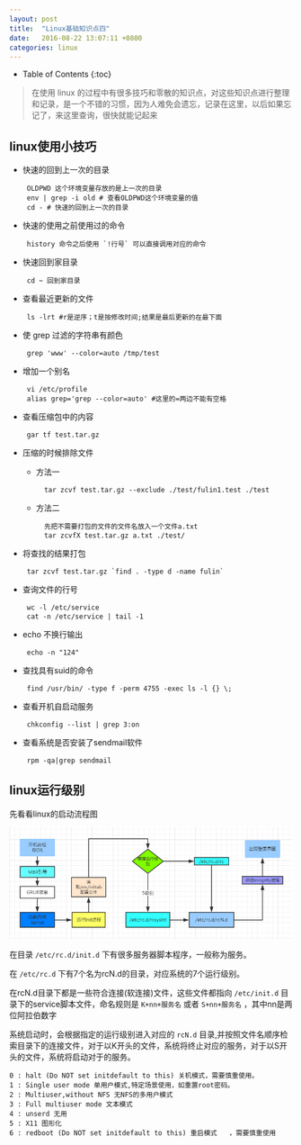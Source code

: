 ```yaml
---
layout: post
title:	"Linux基础知识点四"
date:	2016-08-22 13:07:11 +0800
categories:	linux
---
```


* Table of Contents
{:toc}

> 在使用 linux 的过程中有很多技巧和零散的知识点，对这些知识点进行整理和记录，是一个不错的习惯，因为人难免会遗忘，记录在这里，以后如果忘记了，来这里查询，很快就能记起来


## linux使用小技巧
 * 快速的回到上一次的目录

		OLDPWD 这个环境变量存放的是上一次的目录
		env | grep -i old # 查看OLDPWD这个环境变量的值 
		cd - # 快速的回到上一次的目录
 * 快速的使用之前使用过的命令
 
		history 命令之后使用 `!行号` 可以直接调用对应的命令
 * 快速回到家目录
 
		cd ~ 回到家目录
 * 查看最近更新的文件

		ls -lrt #r是逆序；t是按修改时间;结果是最后更新的在最下面
 * 使 grep 过滤的字符串有颜色
 
		grep 'www' --color=auto /tmp/test
 * 增加一个别名

		vi /etc/profile
		alias grep='grep --color=auto' #这里的=两边不能有空格
 * 查看压缩包中的内容

		gar tf test.tar.gz
 * 压缩的时候排除文件

	- 方法一
	
			tar zcvf test.tar.gz --exclude ./test/fulin1.test ./test
	- 方法二

			先把不需要打包的文件的文件名放入一个文件a.txt
			tar zcvfX test.tar.gz a.txt ./test/
 * 将查找的结果打包

		tar zcvf test.tar.gz `find . -type d -name fulin`
 * 查询文件的行号

		wc -l /etc/service
		cat -n /etc/service | tail -1
 * echo 不换行输出

		echo -n "124"
 * 查找具有suid的命令

		find /usr/bin/ -type f -perm 4755 -exec ls -l {} \;
 * 查看开机自启动服务
	 
		chkconfig --list | grep 3:on
 * 查看系统是否安装了sendmail软件
	 	
		rpm -qa|grep sendmail
 

		


## linux运行级别

 先看看linux的启动流程图

![](/image/start.PNG)

 在目录 `/etc/rc.d/init.d` 下有很多服务器脚本程序，一般称为服务。

 在 `/etc/rc.d` 下有7个名为rcN.d的目录，对应系统的7个运行级别。

 在rcN.d目录下都是一些符合连接(软连接)文件，这些文件都指向 `/etc/init.d` 目录下的service脚本文件，命名规则是 `K+nn+服务名` 或者 `S+nn+服务名` ，其中nn是两位阿拉伯数字

 系统启动时，会根据指定的运行级别进入对应的 `rcN.d` 目录,并按照文件名顺序检索目录下的连接文件，对于以K开头的文件，系统将终止对应的服务，对于以S开头的文件，系统将启动对于的服务。

	0 : halt (Do NOT set initdefault to this) 关机模式，需要慎重使用。
	1 : Single user mode 单用户模式,特定场景使用，如重置root密码。
	2 : Multiuser,without NFS 无NFS的多用户模式
	3 : Full multiuser mode 文本模式
	4 : unserd 无用
	5 : X11 图形化
	6 : redboot (Do NOT set initdefault to this) 重启模式	，需要慎重使用
